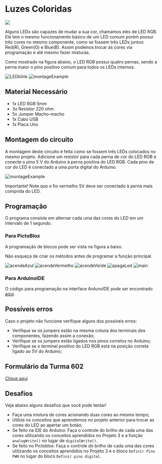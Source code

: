 # Luzes Coloridas

<div style="display: inline_block">
  <img src="https://img.shields.io/badge/Arduino-Uno-blue">
</div>

Alguns LEDs são capazes de mudar a sua cor, chamamos eles de LED RGB. Ele tem o mesmo funcionamento básico de um LED comum porém possui três cores no mesmo componente, como se fossem três LEDs juntos: Red(R), Green(G) e Blue(B). Assim podemos trocar as cores via programação e até mesmo fazer misturas.

Como mostrado na figura abaixo, o LED RGB possui quatro pernas, sendo a perna maior o pino positivo comum
para todos os LEDs internos.

![LEDblink](img/im1.png)
![montageExample](img/im2.png)

## Material Necessário

- 1x LED RGB 5mm
- 3x Resistor 220 ohm
- 5x Jumper Macho-macho
- 1x Cabo USB
- 1x Placa Uno

## Montagem do circuito

A montagem deste circuito é feita como se fossem três LEDs colocados no mesmo projeto. Adicione um resistor para cada perna de cor do LED RGB e conecte o pino 5 V do Arduino à perna positiva do LED RGB. Cada pino de cor do LED é conectado a uma porta digital do Arduino.

![montageExample](img/im3.png)

Importante! Note que o fio vermelho 5V deve ser conectado à perna mais comprida do LED.

## Programação

O programa consiste em alternar cada uma das cores do LED em um intervalo de 1 segundo.

### Para PictoBlox

A programação de blocos pode ser vista na figura a baixo.

Não esqueça de criar os métodos antes de programar a função principal.

![acendeAzul](PictoBlox/acendeAzul.png)
![acendeVermelho](PictoBlox/acendeVermelho.png)
![acendeVerde](PictoBlox/acendeVerde.png)
![apagaLed](PictoBlox/apagaLed.png)
![main](PictoBlox/main.png)

### Para ArduinoIDE

O código para programação na interface ArdunoIDE pode ser encontrado [aqui](ArduinoIDE/ArduinoIDE.cpp).

## Possíveis erros

Caso o projeto não funcione verifique alguns dos possíveis erros:

- Verifique se os jumpers estão na mesma coluna dos terminais dos componentes, fazendo assim a conexão;
- Verifique se os jumpers estão ligados nos pinos corretos no Arduino;
- Verifique se o terminal positivo do LED RGB está na posição correta ligado ao 5V do Arduino;

## Formulário da Turma 602

[Clique aqui](https://forms.gle/ijyDDYn7c1J216LQ9)

## Desafios

Veja abaixo alguns desafios que você pode tentar!

- Faça uma mistura de cores acionando duas cores ao mesmo tempo;
- Utilize os conceitos que aprendemos no projeto anterior para trocar as cores do LED ao apertar um botão;
- Se feito na IDE do Arduino: Faça o controle do brilho de cada uma das cores utilizando os conceitos aprendidos no Projeto 3 e a função `analogWrite()` no lugar de `digitalWrite()`.
- Se feito no Pictoblox: Faça o controle do brilho de cada uma das cores utilizando os conceitos aprendidos no Projeto 3 e o bloco `Definir Pino PWN` no lugar do bloco `Definir pino digital`.
